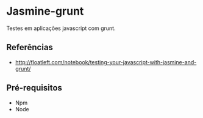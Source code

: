# Jasmine-grunt

Testes em aplicações javascript com grunt.

## Referências

- http://floatleft.com/notebook/testing-your-javascript-with-jasmine-and-grunt/

## Pré-requisitos

- Npm
- Node
